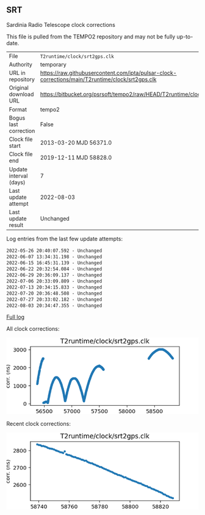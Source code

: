 
## SRT

Sardinia Radio Telescope clock corrections

This file is pulled from the TEMPO2 repository and may not be fully up-to-date.

|     |     |
|:--- |:--- |
| File | `T2runtime/clock/srt2gps.clk` |
| Authority | temporary |
| URL in repository | <https://raw.githubusercontent.com/ipta/pulsar-clock-corrections/main/T2runtime/clock/srt2gps.clk> |
| Original download URL | <https://bitbucket.org/psrsoft/tempo2/raw/HEAD/T2runtime/clock/srt2gps.clk> |
| Format | tempo2 |
| Bogus last correction | False |
| Clock file start | 2013-03-20 MJD 56371.0 |
| Clock file end | 2019-12-11 MJD 58828.0 |
| Update interval (days) | 7 |
| Last update attempt | 2022-08-03 |
| Last update result | Unchanged |

Log entries from the last few update attempts:
```
2022-05-26 20:40:07.592 - Unchanged
2022-06-07 13:34:31.198 - Unchanged
2022-06-15 16:45:31.139 - Unchanged
2022-06-22 20:32:54.084 - Unchanged
2022-06-29 20:36:09.137 - Unchanged
2022-07-06 20:33:09.809 - Unchanged
2022-07-13 20:34:15.833 - Unchanged
2022-07-20 20:36:48.508 - Unchanged
2022-07-27 20:33:02.182 - Unchanged
2022-08-03 20:34:47.355 - Unchanged
```
[Full log](https://raw.githubusercontent.com/ipta/pulsar-clock-corrections/main/log/T2runtime/clock/srt2gps.clk.log)


All clock corrections:

![plot of all clock corrections](srt2gps.clk.png "All corrections")

Recent clock corrections:

![plot of recent clock corrections](srt2gps.clk.short.png "Recent corrections")

